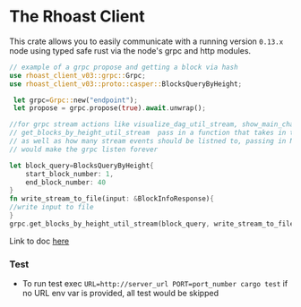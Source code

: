 # The Rhoast Client

This crate allows you to easily communicate with a running version `0.13.x` node using typed safe rust
via the node's grpc and http modules.

 ```rs
 // example of a grpc propose and getting a block via hash
 use rhoast_client_v03::grpc::Grpc;
 use rhoast_client_v03::proto::casper::BlocksQueryByHeight;
 
  let grpc=Grpc::new("endpoint");
  let propose = grpc.propose(true).await.unwrap();

 //for grpc stream actions like visualize_dag_util_stream, show_main_chain_util_stream, show_blocks_util_stream,
 // get_blocks_by_height_util_stream  pass in a function that takes in the returned value of the stream
 // as well as how many stream events should be listned to, passing in None as the number of optional stream event
 // would make the grpc listen forever

 let block_query=BlocksQueryByHeight{
     start_block_number: 1,
     end_block_number: 40
 }
 fn write_stream_to_file(input: &BlockInfoResponse){
 //write input to file
 }
 grpc.get_blocks_by_height_util_stream(block_query, write_stream_to_file, Some(40)).await.unwrap();

 ```

Link to doc [here](https://docs.rs/rhoast_client_v03/0.1.0/rhoast_client_v03/index.html)


### Test
- To run test exec `URL=http://server_url PORT=port_number cargo test` if no URL env var is provided, all test would be skipped